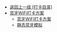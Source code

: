 - [返回上一级 [打卡目录]](打卡定位/打卡目录/)
- [蓝牙WiFi打卡方案](打卡定位/打卡目录/蓝牙WiFi打卡方案/)
  - [蓝牙WiFi打卡方案](打卡定位/打卡目录/蓝牙WiFi打卡方案/蓝牙WiFi打卡方案.md)
  - [静态蓝牙模拟](打卡定位/打卡目录/蓝牙WiFi打卡方案/静态蓝牙模拟.md)
